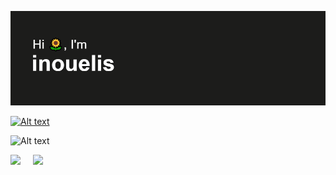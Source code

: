[![MasterHead](https://github.com/inouelis/inouelis/blob/main/header.png)](https://github.com/inouelis)

[![Alt text](https://spotify-recently-played-readme.vercel.app/api?user=c881mhcn9uyiufvboifs02lf0&unique=true&width=500)](https://open.spotify.com/user/c881mhcn9uyiufvboifs02lf0) 

![Alt text](https://github.com/inouelis/inouelis/blob/main/cat-sleep.gif)

<div class='container'>
<img style="height: auto; width: 55%;" class="img" src="https://github-readme-stats.vercel.app/api?username=user&show_icons=true&theme=blue-green" />
&nbsp;
&nbsp;
<img style="height: auto; width: 40%;" class="img" src="https://github-readme-stats.vercel.app/api/top-langs/?username=user&theme=blue-green&langs_count=8&layout=compact" /></div>
</div>



<!--
**inouelis/inouelis** is a ✨ _special_ ✨ repository because its `README.md` (this file) appears on your GitHub profile.

Here are some ideas to get you started:

- 🔭 I’m currently working on ...
- 🌱 I’m currently learning ...
- 👯 I’m looking to collaborate on ...
- 🤔 I’m looking for help with ...
- 💬 Ask me about ...
- 📫 How to reach me: ...
- 😄 Pronouns: ...
- ⚡ Fun fact: ...
-->
